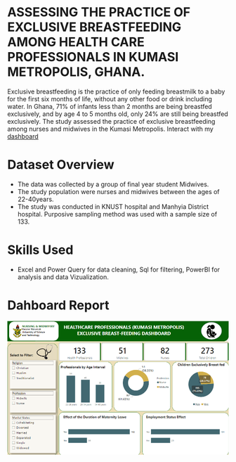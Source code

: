 # ASSESSING THE PRACTICE OF EXCLUSIVE BREASTFEEDING AMONG HEALTH CARE PROFESSIONALS IN KUMASI METROPOLIS, GHANA.

Exclusive breastfeeding is the practice of only feeding breastmilk to a baby for the first six months of life, without any other food or drink including water. In Ghana, 71% of infants less than 2 months are being breastfed exclusively, and by age 4 to 5 months old, only 24% are still being breastfed exclusively.
The study assessed the practice of exclusive breastfeeding among nurses and midwives in the Kumasi Metropolis.
Interact with my [dashboard](https://sites.google.com/view/rayyan-analytics-portfolio/exclusive-breastfeeding?authuser=0)

# Dataset Overview

* The data was collected by a group of final year student Midwives.
* The study population were nurses and midwives between the ages of 22-40years.
* The study was conducted in KNUST hospital and Manhyia District hospital. Purposive sampling method was used with a sample size of 133. 

# Skills Used

* Excel and Power Query for data cleaning, Sql for filtering, PowerBI for analysis and data Vizualization.

# Dahboard Report
![alt text](https://github.com/Rayaniz/POWERBI/blob/main/ExclusiveBreastFeeding/Images/BEXCL.PNG)
